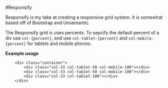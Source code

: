 #Responsify

Responsify is my take at creating a responsive grid system. It is somewhat based off of Bootstrap and Unsemantic.

The Responsify grid is uses percents. To sepcify the default percent of a div use `col-{percent}`, and use `col-tablet-{percent}` and `col-mobile-{percent}` for tablets and mobile phones.

**Example usage**
```
	<div class="container">
		<div class="col-33 col-tablet-50 col-mobile-100"></div>
		<div class="col-33 col-tablet-50 col-mobile-100"></div>
		<div class="col-33 col-tablet-100"></div>
	</div>
```
